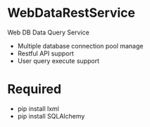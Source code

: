 # WebDataRestService
Web DB Data Query Service

- Multiple database connection pool manage
- Restful API support
- User query execute support

# Required
- pip install lxml
- pip install SQLAlchemy
